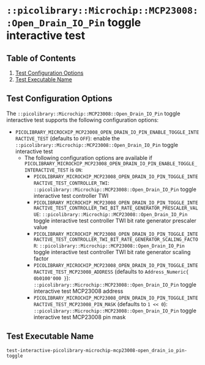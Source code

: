 # `::picolibrary::Microchip::MCP23008::Open_Drain_IO_Pin` toggle interactive test

## Table of Contents
1. [Test Configuration Options](#test-configuration-options)
1. [Test Executable Name](#test-executable-name)

## Test Configuration Options
The `::picolibrary::Microchip::MCP23008::Open_Drain_IO_Pin` toggle interactive test
supports the following configuration options:
- `PICOLIBRARY_MICROCHIP_MCP23008_OPEN_DRAIN_IO_PIN_ENABLE_TOGGLE_INTERACTIVE_TEST`
  (defaults to `OFF`): enable the `::picolibrary::Microchip::MCP23008::Open_Drain_IO_Pin`
  toggle interactive test
    - The following configuration options are available if
      `PICOLIBRARY_MICROCHIP_MCP23008_OPEN_DRAIN_IO_PIN_ENABLE_TOGGLE_INTERACTIVE_TEST` is
      `ON`:
        - `PICOLIBRARY_MICROCHIP_MCP23008_OPEN_DRAIN_IO_PIN_TOGGLE_INTERACTIVE_TEST_CONTROLLER_TWI`:
          `::picolibrary::Microchip::MCP23008::Open_Drain_IO_Pin` toggle interactive test
          controller TWI
        - `PICOLIBRARY_MICROCHIP_MCP23008_OPEN_DRAIN_IO_PIN_TOGGLE_INTERACTIVE_TEST_CONTROLLER_TWI_BIT_RATE_GENERATOR_PRESCALER_VALUE`:
          `::picolibrary::Microchip::MCP23008::Open_Drain_IO_Pin` toggle interactive test
          controller TWI bit rate generator prescaler value
        - `PICOLIBRARY_MICROCHIP_MCP23008_OPEN_DRAIN_IO_PIN_TOGGLE_INTERACTIVE_TEST_CONTROLLER_TWI_BIT_RATE_GENERATOR_SCALING_FACTOR`:
          `::picolibrary::Microchip::MCP23008::Open_Drain_IO_Pin` toggle interactive test
          controller TWI bit rate generator scaling factor
        - `PICOLIBRARY_MICROCHIP_MCP23008_OPEN_DRAIN_IO_PIN_TOGGLE_INTERACTIVE_TEST_MCP23008_ADDRESS`
          (defaults to `Address_Numeric{ 0b0100'000 }`):
          `::picolibrary::Microchip::MCP23008::Open_Drain_IO_Pin` toggle interactive test
          MCP23008 address
        - `PICOLIBRARY_MICROCHIP_MCP23008_OPEN_DRAIN_IO_PIN_TOGGLE_INTERACTIVE_TEST_MCP23008_PIN_MASK`
          (defaults to `1 << 0`): `::picolibrary::Microchip::MCP23008::Open_Drain_IO_Pin`
          toggle interactive test MCP23008 pin mask

## Test Executable Name
`test-interactive-picolibrary-microchip-mcp23008-open_drain_io_pin-toggle`
